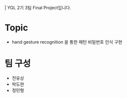 | YGL 2기 3팀 Final Project입니다.

# Topic
* hand gesture recognition 을 통한 패턴 비밀번호 인식 구현

# 팀 구성
* 전유상
* 박도현
* 정민형



